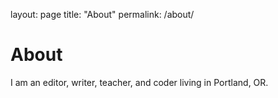 layout: page
title: "About"
permalink: /about/

# About
I am an editor, writer, teacher, and coder living in Portland, OR.

